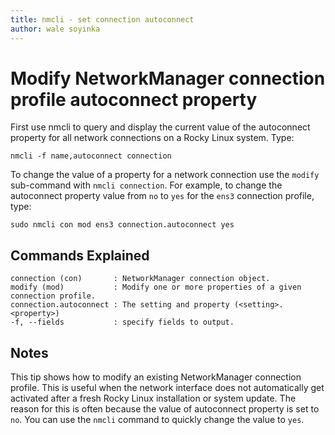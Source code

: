 ```yaml
---
title: nmcli - set connection autoconnect 
author: wale soyinka
---
```


# Modify NetworkManager connection profile autoconnect property

First use nmcli to query and display the current value of the autoconnect property for all network connections on a Rocky Linux system. Type:

```
nmcli -f name,autoconnect connection 
```

To change the value of a property for a network connection use the `modify` sub-command with `nmcli connection`. 
For example, to change the autoconnect property value from `no` to `yes` for the `ens3` connection profile, type:

```
sudo nmcli con mod ens3 connection.autoconnect yes
```

## Commands Explained

```
connection (con)       : NetworkManager connection object. 
modify (mod)           : Modify one or more properties of a given connection profile.
connection.autoconnect : The setting and property (<setting>.<property>)
-f, --fields           : specify fields to output.

```

## Notes

This tip shows how to modify an existing NetworkManager connection profile. This is useful when the network interface does not automatically get activated after a fresh Rocky Linux installation or system update. 
The reason for this is often because the value of autoconnect property is set to `no`. You can use the `nmcli` command to quickly change the value to `yes`.  
